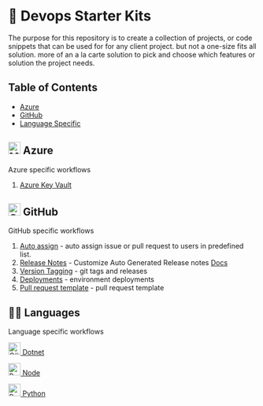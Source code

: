 # 🧰 Devops Starter Kits 
The purpose for this repository is to create a collection of projects, or code snippets that can be used for
for any client project. but not a one-size fits all solution. more of an a la carte solution to pick and choose
which features or solution the project needs.

## Table of Contents

-  [Azure](#azure) 
-  [GitHub](#github)
-  [Language Specific](#languages)



## <img width="25" src="https://user-images.githubusercontent.com/25181517/183911544-95ad6ba7-09bf-4040-ac44-0adafedb9616.png" alt="Microsoft Azure" title="Microsoft Azure"/> Azure 
Azure specific workflows

1. [Azure Key Vault](azure/README.md#keyvault)


## <img width="25" src="https://user-images.githubusercontent.com/25181517/192108374-8da61ba1-99ec-41d7-80b8-fb2f7c0a4948.png" alt="GitHub" title="GitHub"/> GitHub
GitHub specific workflows

1. [Auto assign](auto-assign/README.md) - auto assign issue or pull request to users in predefined list.
1. [Release Notes](.github/release.yml) - Customize Auto Generated Release notes [Docs](https://docs.github.com/en/repositories/releasing-projects-on-github/automatically-generated-release-notes#configuring-automatically-generated-release-notes)
1. [Version Tagging](version/README.md) - git tags and releases
1. [Deployments](deployments/README.md) - environment deployments
1. [Pull request template](.github/pull_request_template.md) - pull request template

## 👩‍💻 Languages  
Language specific workflows

 [<img width="25" src="https://user-images.githubusercontent.com/25181517/121405384-444d7300-c95d-11eb-959f-913020d3bf90.png" alt="C#" title="C#"/>  Dotnet](dotnet/README.md)

 [<img width="25" src="https://user-images.githubusercontent.com/25181517/183897015-94a058a6-b86e-4e42-a37f-bf92061753e5.png" alt="React" title="React"/>  Node](react-app/README.md)

 [<img width="25" src="https://user-images.githubusercontent.com/25181517/183423507-c056a6f9-1ba8-4312-a350-19bcbc5a8697.png" alt="Python" title="Python"/> Python](python/README.md)